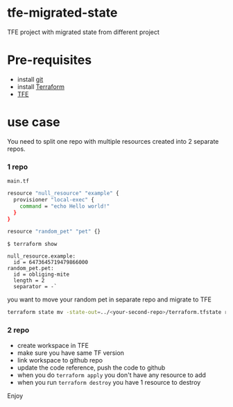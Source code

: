 # tfe-migrated-state
TFE project with migrated state from different project

# Pre-requisites

- install [git](https://git-scm.com/downloads)
- install [Terraform](https://learn.hashicorp.com/terraform/getting-started/install.html)
- [TFE](https://www.terraform.io/docs/enterprise/index.html)

# use case
You need to split one repo with multiple resources created into 2 separate repos.

### 1 repo

`main.tf`

```bash
resource "null_resource" "example" {
  provisioner "local-exec" {
    command = "echo Hello world!"
  }
}

resource "random_pet" "pet" {}
```

`$ terraform show`

```
null_resource.example:
  id = 6473645719479866000
random_pet.pet:
  id = obliging-mite
  length = 2
  separator = -`
```

you want to move your random pet in separate repo and migrate to TFE

```bash
terraform state mv -state-out=../<your-second-repo>/terraform.tfstate random_pet.pet random_pet.pet
```

### 2 repo

- create workspace in TFE
- make sure you have same TF version
- link workspace to github repo
- update the code reference, push the code to github
- when you do `terraform apply` you don't have any resource to add
- when you run `terraform destroy` you have 1 resource to destroy

Enjoy